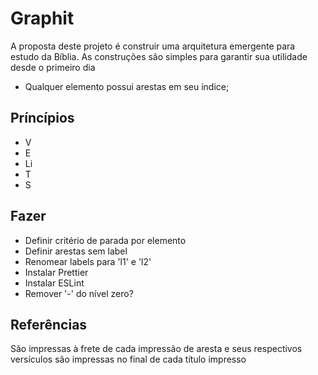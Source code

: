 # Graphit

A proposta deste projeto é construir uma arquitetura emergente para estudo da Bíblia.
As construções são simples para garantir sua utilidade desde o primeiro dia
- Qualquer elemento possui arestas em seu índice;

## Príncípios
- V
- E
- Li
- T
- S

## Fazer
- Definir critério de parada por elemento
- Definir arestas sem label
- Renomear labels para 'l1' e 'l2'
- Instalar Prettier
- Instalar ESLint
- Remover '-' do nível zero?

## Referências
São impressas à frete de cada impressão de aresta e seus respectivos versículos são impressas no final de cada título impresso